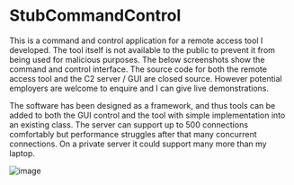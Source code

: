 # StubCommandControl
This is a command and control application for a remote access tool I developed. The tool itself is not available to the public to prevent it from being used for malicious purposes.
The below screenshots show the command and control interface. The source code for both the remote access tool and the C2 server / GUI are closed source. However potential employers are welcome to enquire and I can give live demonstrations.

The software has been designed as a framework, and thus tools can be added to both the GUI control and the tool with simple implementation into an existing class. The server can support up to 500 connections comfortably but performance struggles after that many concurrent connections. On a private server it could support many more than my laptop.

![image](https://user-images.githubusercontent.com/57272355/210282785-d876f32f-e3cb-4444-89c0-ba0149f6202c.png)


